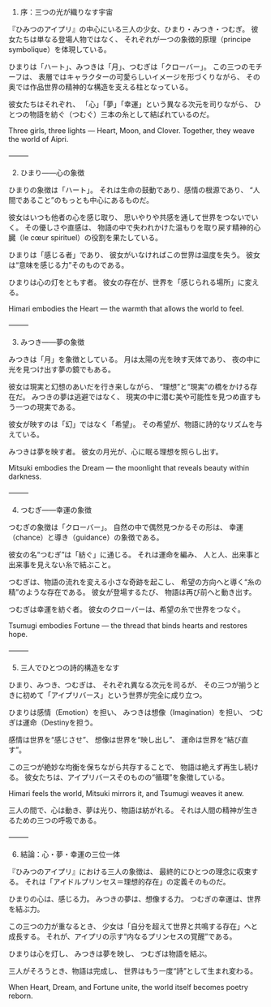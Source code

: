 1. 序：三つの光が織りなす宇宙

『ひみつのアイプリ』の中心にいる三人の少女、ひまり・みつき・つむぎ。
彼女たちは単なる登場人物ではなく、
それぞれが一つの象徴的原理（principe symbolique）を体現している。

ひまりは「ハート」、みつきは「月」、つむぎは「クローバー」。
この三つのモチーフは、
表層ではキャラクターの可愛らしいイメージを形づくりながら、
その奥では作品世界の精神的な構造を支える柱となっている。

彼女たちはそれぞれ、
「心」「夢」「幸運」という異なる次元を司りながら、
ひとつの物語を紡ぐ（つむぐ）三本の糸として結ばれているのだ。

Three girls, three lights —
Heart, Moon, and Clover.
Together, they weave the world of Aipri.

⸻

2. ひまり——心の象徴

ひまりの象徴は「ハート」。
それは生命の鼓動であり、感情の根源であり、
“人間であること”のもっとも中心にあるものだ。

彼女はいつも他者の心を感じ取り、
思いやりや共感を通して世界をつないでいく。
その優しさや直感は、
物語の中で失われかけた温もりを取り戻す精神的心臓（le cœur spirituel）の役割を果たしている。

ひまりは「感じる者」であり、
彼女がいなければこの世界は温度を失う。
彼女は“意味を感じる力”そのものである。

ひまりは心の灯をともす者。
彼女の存在が、世界を「感じられる場所」に変える。

Himari embodies the Heart —
the warmth that allows the world to feel.

⸻

3. みつき——夢の象徴

みつきは「月」を象徴としている。
月は太陽の光を映す天体であり、
夜の中に光を見つけ出す夢の鏡でもある。

彼女は現実と幻想のあいだを行き来しながら、
“理想”と“現実”の橋をかける存在だ。
みつきの夢は逃避ではなく、
現実の中に潜む美や可能性を見つめ直すもう一つの現実である。

彼女が映すのは「幻」ではなく「希望」。
その希望が、物語に詩的なリズムを与えている。

みつきは夢を映す者。
彼女の月光が、心に眠る理想を照らし出す。

Mitsuki embodies the Dream —
the moonlight that reveals beauty within darkness.

⸻

4. つむぎ——幸運の象徴

つむぎの象徴は「クローバー」。
自然の中で偶然見つかるその形は、
幸運（chance）と導き（guidance）の象徴である。

彼女の名“つむぎ”は「紡ぐ」に通じる。
それは運命を編み、
人と人、出来事と出来事を見えない糸で結ぶこと。

つむぎは、物語の流れを変える小さな奇跡を起こし、
希望の方向へと導く“糸の精”のような存在である。
彼女が登場するたび、
物語は再び前へと動き出す。

つむぎは幸運を紡ぐ者。
彼女のクローバーは、希望の糸で世界をつなぐ。

Tsumugi embodies Fortune —
the thread that binds hearts and restores hope.

⸻

5. 三人でひとつの詩的構造をなす

ひまり、みつき、つむぎは、
それぞれ異なる次元を司るが、
その三つが揃うときに初めて「アイプリバース」という世界が完全に成り立つ。

ひまりは感情（Emotion）を担い、
みつきは想像（Imagination）を担い、
つむぎは運命（Destinyを担う。

感情は世界を“感じさせ”、
想像は世界を“映し出し”、
運命は世界を“結び直す”。

この三つが絶妙な均衡を保ちながら共存することで、
物語は絶えず再生し続ける。
彼女たちは、アイプリバースそのものの“循環”を象徴している。

Himari feels the world,
Mitsuki mirrors it,
and Tsumugi weaves it anew.

三人の間で、心は動き、夢は光り、物語は紡がれる。
それは人間の精神が生きるための三つの呼吸である。

⸻

6. 結論：心・夢・幸運の三位一体

『ひみつのアイプリ』における三人の象徴は、
最終的にひとつの理念に収束する。
それは「アイドルプリンセス＝理想的存在」の定義そのものだ。

ひまりの心は、感じる力。
みつきの夢は、想像する力。
つむぎの幸運は、世界を結ぶ力。

この三つの力が重なるとき、
少女は「自分を超えて世界と共鳴する存在」へと成長する。
それが、アイプリの示す“内なるプリンセスの覚醒”である。

ひまりは心を灯し、
みつきは夢を映し、
つむぎは物語を結ぶ。

三人がそろうとき、物語は完成し、
世界はもう一度“詩”として生まれ変わる。

When Heart, Dream, and Fortune unite,
the world itself becomes poetry reborn.
